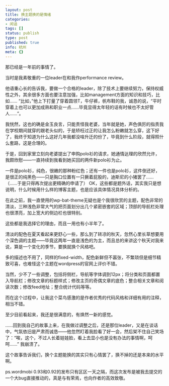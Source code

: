 ```yaml
---
layout: post
title: 换主题换的是情绪
categories:
- 闲话
tags: []
status: publish
type: post
published: true
info: 杭州
meta: {}
---
```


那已经是一年前的事情了。

当时是我素敬重的一位leader在和我作performance review。

他语重心长的告诉我，要做一个合格的leader，除了技术上要继续努力，保持权威性之外，其余很多方面也要注意加强，比如management方面的知识和技巧，比如……   “比如，”他上下打量了穿着圆领T，牛仔裤，帆布鞋的我，诚恳的说，“平时穿着上也可以更加成熟和职业一点……毕竟显得太年轻的话有时候也不太好管人……”。

我恍然，这也的确是金玉良言，只能责怪我老婆，当年就是她，声色俱厉的指责我在学校期间就穿的跟老头似的，于是矫枉过正的让我怎么粉嫩就怎么穿，这下好了，我终于知道为什么这好几年我都没啥升迁的份了，毕竟到什么阶段，就得照什么套路，这是合理的。

于是，回到家里立刻向老婆提出了申购polo衫的请求，她通情达理的欣然允许，我颇欣慰——一直持续到我看到她买回的两件新polo衫为止。

一件是polo衫，纯色，很嫩的那种粉红色；还有一件也是polo衫，这件倒还好，是很正的纯黑色——只是胸口位置有一只撅着屁股的，迪斯尼的小猪罢了……（……于是只得再次提出更精确的申请了）   OK，这些都是题外话，其实我只是想说明，什么时候用什么样的博客主题，也是应该具体情况具体分析的。

在此之前，我一直使用的wp-bat-theme无疑也是个我很欣赏的主题，配色非常的清淡，三种浅色非常大气的把页面划分出几个紧密嵌套的区域；顶部的导航栏处理也很漂亮，加上宽大的侧边栏也很特别。

这些都是我选择它的理由，而且一用也有小半年了。

清淡的配色在夏天看起来更舒心一些，那么到了转凉的秋天，忽然心里长草想要用个深色调的主题——毕竟这两年一直是浅色的为主，而且总的来讲这个秋天对我来说，算是一个变化的季节，要换就换个风格吧。

多的描述也不用了，同样的fixed-width，配色新鲜但不嚣张，不繁琐但是细节精致可喜，也难怪这个主题在wordpress的官网上评价不错。

当然，少不了一些调整，包括将侧栏，导航等字体调到12px；将分类和页面都置入导航栏；修改文章的标题样式；修改主页的奇偶文章的底色；整合相关文章和阅读次数；修改feed地址；整合统计代码等等。

而在这个过程中，让我这个菜鸟感激的是作者优秀的代码风格和详细有用的注释，相当不错。

至少目前看起来，我还是很满意的，有焕然一新的感觉。

……回到我自己的故事上来，在我做过调整之后，还是那位leader，又是在谈话中，气氛依旧是严肃而诚恳——他忽然盯着我脸看了好一会，然后架不住自己笑场了：“唉，这个，不过人长着娃娃脸，看上去显小也是没有办法的事情啊，呵呵……”   我崩溃了。

这个故事告诉我们，换个主题能换的其实只有心情罢了，换不掉的还是本来的水平啊。

ps.wordmobi 0.93和0.92的发布只有区区一天之隔，而这次发布是被我去提交的一个大bug直接推动的，真是与有荣焉，也向作者的高效致敬。

